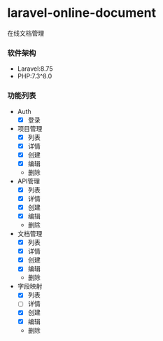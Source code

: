 # laravel-online-document
在线文档管理


### 软件架构
- Laravel:8.75
- PHP:7.3^8.0


### 功能列表
- Auth
	- [X] 登录
- 项目管理 
	- [X] 列表
	- [X] 详情
	- [X] 创建
	- [X] 编辑
	- 删除
- API管理 
	- [X] 列表
	- [X] 详情
	- [X] 创建
	- [X] 编辑
	- 删除
- 文档管理 
	- [X] 列表
	- [X] 详情
	- [X] 创建
	- [X] 编辑
	- 删除
- 字段映射 
	- [X] 列表
	- [ ] 详情
	- [X] 创建
	- [X] 编辑
	- 删除